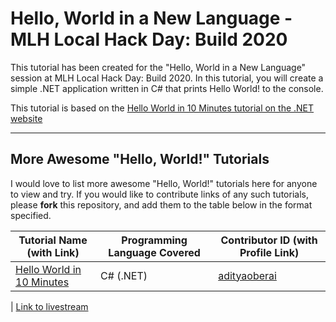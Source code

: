 # Hello, World in a New Language - MLH Local Hack Day: Build 2020

This tutorial has been created for the "Hello, World in a New Language" session at MLH Local Hack Day: Build 2020.
In this tutorial, you will create a simple .NET application written in C# that prints Hello World! to the console.

This tutorial is based on the [Hello World in 10 Minutes tutorial on the .NET website](https://dotnet.microsoft.com/learn/dotnet/hello-world-tutorial/intro)

---

## More Awesome "Hello, World!" Tutorials

I would love to list more awesome "Hello, World!" tutorials here for anyone to view and try. If you would like to contribute links of any such tutorials, please **fork** this repository, and add them to the table below in the format specified.

| Tutorial Name (with Link) | Programming Language Covered | Contributor ID (with Profile Link) |
| - | - | - |
| [Hello World in 10 Minutes](https://dotnet.microsoft.com/learn/dotnet/hello-world-tutorial/intro) | C# (.NET) | [adityaoberai](https://github.com/adityaoberai) |

| [Link to livestream ](https://adityaoberai.live/lhdbuild-helloworld/)
